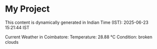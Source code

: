 # My Project

This content is dynamically generated in Indian Time (IST): 2025-06-23 15:21:44 IST


Current Weather in Coimbatore:
Temperature: 28.88 °C
Condition: broken clouds
